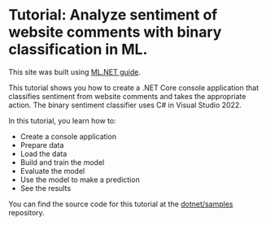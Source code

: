 # Tutorial: Analyze sentiment of website comments with binary classification in ML.

This site was built using [ML.NET guide](https://learn.microsoft.com/en-us/dotnet/machine-learning/tutorials/sentiment-analysis).

This tutorial shows you how to create a .NET Core console application that classifies sentiment from website comments and takes the appropriate action. The binary sentiment classifier uses C# in Visual Studio 2022.

In this tutorial, you learn how to:

- Create a console application
- Prepare data
- Load the data
- Build and train the model
- Evaluate the model
- Use the model to make a prediction
- See the results

You can find the source code for this tutorial at the [dotnet/samples](https://github.com/dotnet/samples/tree/main/machine-learning/tutorials/SentimentAnalysis) repository.
